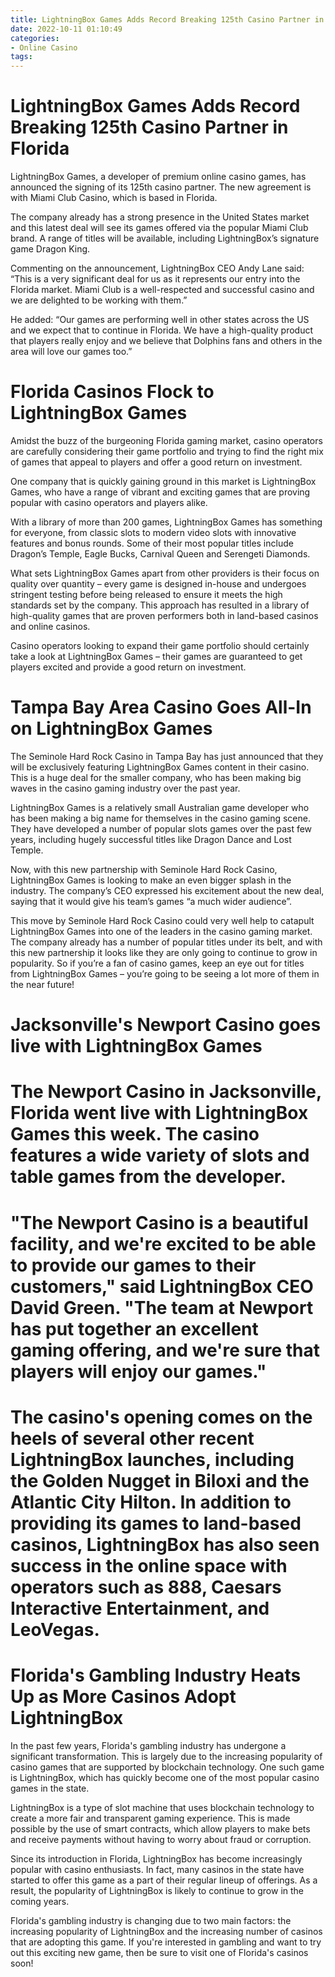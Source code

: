```yaml
---
title: LightningBox Games Adds Record Breaking 125th Casino Partner in Florida
date: 2022-10-11 01:10:49
categories:
- Online Casino
tags:
---
```



#  LightningBox Games Adds Record Breaking 125th Casino Partner in Florida

LightningBox Games, a developer of premium online casino games, has announced the signing of its 125th casino partner. The new agreement is with Miami Club Casino, which is based in Florida.

The company already has a strong presence in the United States market and this latest deal will see its games offered via the popular Miami Club brand. A range of titles will be available, including LightningBox’s signature game Dragon King.

Commenting on the announcement, LightningBox CEO Andy Lane said: “This is a very significant deal for us as it represents our entry into the Florida market. Miami Club is a well-respected and successful casino and we are delighted to be working with them.”

He added: “Our games are performing well in other states across the US and we expect that to continue in Florida. We have a high-quality product that players really enjoy and we believe that Dolphins fans and others in the area will love our games too.”

#  Florida Casinos Flock to LightningBox Games

Amidst the buzz of the burgeoning Florida gaming market, casino operators are carefully considering their game portfolio and trying to find the right mix of games that appeal to players and offer a good return on investment.

One company that is quickly gaining ground in this market is LightningBox Games, who have a range of vibrant and exciting games that are proving popular with casino operators and players alike.

With a library of more than 200 games, LightningBox Games has something for everyone, from classic slots to modern video slots with innovative features and bonus rounds. Some of their most popular titles include Dragon’s Temple, Eagle Bucks, Carnival Queen and Serengeti Diamonds.

What sets LightningBox Games apart from other providers is their focus on quality over quantity – every game is designed in-house and undergoes stringent testing before being released to ensure it meets the high standards set by the company. This approach has resulted in a library of high-quality games that are proven performers both in land-based casinos and online casinos.

Casino operators looking to expand their game portfolio should certainly take a look at LightningBox Games – their games are guaranteed to get players excited and provide a good return on investment.

#  Tampa Bay Area Casino Goes All-In on LightningBox Games

The Seminole Hard Rock Casino in Tampa Bay has just announced that they will be exclusively featuring LightningBox Games content in their casino. This is a huge deal for the smaller company, who has been making big waves in the casino gaming industry over the past year.

LightningBox Games is a relatively small Australian game developer who has been making a big name for themselves in the casino gaming scene. They have developed a number of popular slots games over the past few years, including hugely successful titles like Dragon Dance and Lost Temple.

Now, with this new partnership with Seminole Hard Rock Casino, LightningBox Games is looking to make an even bigger splash in the industry. The company’s CEO expressed his excitement about the new deal, saying that it would give his team’s games “a much wider audience”.

This move by Seminole Hard Rock Casino could very well help to catapult LightningBox Games into one of the leaders in the casino gaming market. The company already has a number of popular titles under its belt, and with this new partnership it looks like they are only going to continue to grow in popularity. So if you’re a fan of casino games, keep an eye out for titles from LightningBox Games – you’re going to be seeing a lot more of them in the near future!

#  Jacksonville's Newport Casino goes live with LightningBox Games

#

# The Newport Casino in Jacksonville, Florida went live with LightningBox Games this week. The casino features a wide variety of slots and table games from the developer.

#

# "The Newport Casino is a beautiful facility, and we're excited to be able to provide our games to their customers," said LightningBox CEO David Green. "The team at Newport has put together an excellent gaming offering, and we're sure that players will enjoy our games."

#

# The casino's opening comes on the heels of several other recent LightningBox launches, including the Golden Nugget in Biloxi and the Atlantic City Hilton. In addition to providing its games to land-based casinos, LightningBox has also seen success in the online space with operators such as 888, Caesars Interactive Entertainment, and LeoVegas.

#  Florida's Gambling Industry Heats Up as More Casinos Adopt LightningBox

In the past few years, Florida's gambling industry has undergone a significant transformation. This is largely due to the increasing popularity of casino games that are supported by blockchain technology. One such game is LightningBox, which has quickly become one of the most popular casino games in the state.

LightningBox is a type of slot machine that uses blockchain technology to create a more fair and transparent gaming experience. This is made possible by the use of smart contracts, which allow players to make bets and receive payments without having to worry about fraud or corruption.

Since its introduction in Florida, LightningBox has become increasingly popular with casino enthusiasts. In fact, many casinos in the state have started to offer this game as a part of their regular lineup of offerings. As a result, the popularity of LightningBox is likely to continue to grow in the coming years.

Florida's gambling industry is changing due to two main factors: the increasing popularity of LightningBox and the increasing number of casinos that are adopting this game. If you're interested in gambling and want to try out this exciting new game, then be sure to visit one of Florida's casinos soon!